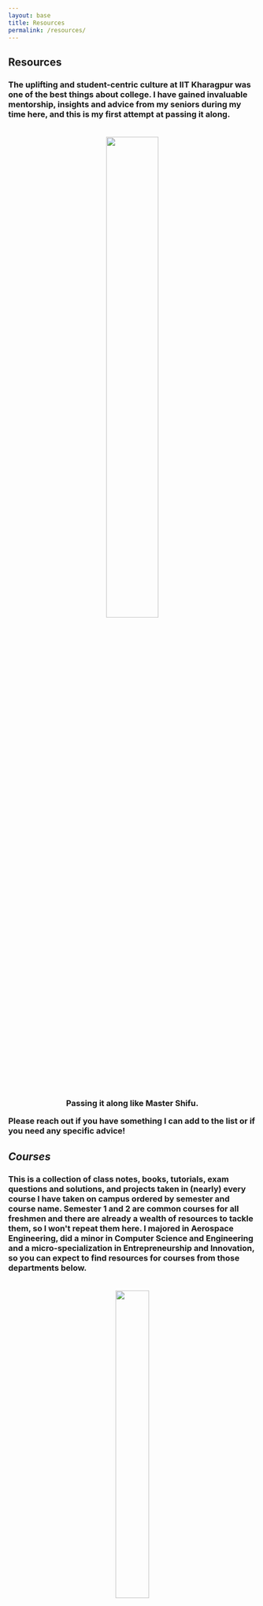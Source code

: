 ```yaml
---
layout: base
title: Resources
permalink: /resources/
---
```


<h2>Resources</h2>
<h3>
The uplifting and student-centric culture at IIT Kharagpur was one of the best things about college. I have gained invaluable mentorship, insights and advice from my seniors during my time here, and this is my first attempt at passing it along.
<br><br>
<center><figure>
    <img src="https://media.tenor.com/8oGXB2bxoLkAAAAC/ticket-pass-across-table.gif" width="50%" height="50%">
    <figcaption>Passing it along like Master Shifu.</figcaption>
</figure></center>
Please reach out if you have something I can add to the list or if you need any specific advice!
</h3>

<h2><i>Courses</i></h2>
<h3>
This is a collection of class notes, books, tutorials, exam questions and solutions, and projects taken in (nearly) every course I have taken on campus ordered by semester and course name. Semester 1 and 2 are common courses for all freshmen and there are already a wealth of resources to tackle them, so I won't repeat them here. I majored in Aerospace Engineering, did a minor in Computer Science and Engineering and a micro-specialization in Entrepreneurship and Innovation, so you can expect to find resources for courses from those departments below.
<br><br>
<center><figure>
    <img src="https://media.tenor.com/KMC3ETJ-aEYAAAAS/shark-tale-lenny.gif" width="40%" height="40%">
    <figcaption>Take all the help you can get!</figcaption>
</figure></center>
<ul>
<li><a href = "https://drive.google.com/drive/folders/1XR9fYQMbO_IlvOPaltKNUQIe1ZU_eDHa?usp=sharing" target="_blank">Semester 4</a></li>
<li><a href = "https://drive.google.com/drive/folders/1AO6bbwBe8cKjjnsUAzWsHGPtvb_0HB3b?usp=sharing" target="_blank">Semester 5</a></li>
<li><a href = "https://drive.google.com/drive/folders/1CcRrjbAL5akCXK9qoKlgWlDF_adcAw5-?usp=sharing" target="_blank">Semester 6</a></li>
<li><a href = "https://drive.google.com/drive/folders/1kMkzpTRFw2kN8cKKAmsLjhJs6TtIcAcD?usp=sharing" target="_blank">Semester 7</a></li>
<li><a href = "https://drive.google.com/drive/folders/1Gx9wgBrM95ZzkYWLzR430PYs3zJJ6eh2?usp=sharing" target="_blank">Semester 8</a></li>
<li><a href = "https://drive.google.com/drive/folders/1MQBCd2EwkWlOpvWKJTGtCTeydvQlDZcV?usp=sharing" target="_blank">Semester 9</a></li>
<li><a href = "https://drive.google.com/drive/folders/1b3ZYrjFW93mVM8ZqmQR1jmT-d_W3F_29?usp=sharing" target="_blank">Semester 10</a></li>
</ul>
</h3>

<h2><i>Internships and Placements</i></h2>
<h3>
These are the resources I used for consulting and product management roles during placements. While following this does not guarantee an internship or job offer, it's a good starting point in your job preparation journey. It's worth mentioning that there are many other profiles such as software, AI/ML, finance, trading and even core research and foreign training internship and full-time roles for which I have not added any resources.
However, I'd be happy to guide you to the right people for these profiles! <br><br>
<li><a href = "https://drive.google.com/drive/folders/1oXh5yXATaMAsZmYZzk39zn_-aNcnpeiC?usp=sharing" target="_blank">Consulting</a></li>
<li><a href = "https://drive.google.com/drive/folders/1eaoodqd0Q_dWFL4vLA5OkRBi4lOYQ_mF?usp=sharing" target="_blank">Product Management</a></li>
</h3>

<center><figure>
    <img src="https://media.tenor.com/lgaYj0OjrdMAAAAC/we-need-to-talk-talk-to-me.gif" width="40%" height="40%">
    <figcaption>What are you waiting for?</figcaption>
</figure></center>
